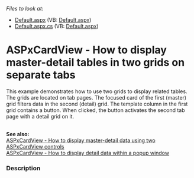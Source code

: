 <!-- default file list -->
*Files to look at*:

* [Default.aspx](./CS/Default.aspx) (VB: [Default.aspx](./VB/Default.aspx))
* [Default.aspx.cs](./CS/Default.aspx.cs) (VB: [Default.aspx](./VB/Default.aspx))
<!-- default file list end -->
# ASPxCardView - How to display master-detail tables in two grids on separate tabs


<p>This example demonstrates how to use two grids to display related tables. The grids are located on tab pages. The focused card of the first (master) grid filters data in the second (detail) grid. The template column in the first grid contains a button. When clicked, the button activates the second tab page with a detail grid on it.</p>
<p><br><strong>See also:</strong><br><a href="https://www.devexpress.com/Support/Center/Example/Details/T272616">ASPxCardView - How to display master-detail data using two ASPxCardView controls</a><br><a href="https://www.devexpress.com/Support/Center/Example/Details/T339685">ASPxCardView - How to display detail data within a popup window</a></p>


<h3>Description</h3>

&nbsp;

<br/>


